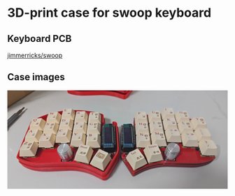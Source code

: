 # 3D-print case for swoop keyboard

## Keyboard PCB

[jimmerricks/swoop](https://github.com/jimmerricks/swoop)

## Case images
![case](./images/case.jpg)